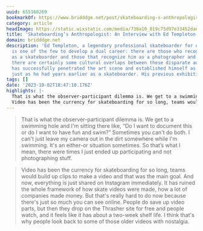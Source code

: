 ```yaml
---
uuid: 655160269
bookmarkOf: https://www.bridddge.net/post/skateboarding-s-anthropologist-an-interview-with-ed-templeton-on-wires-crossed
category: article
headImage: https://static.wixstatic.com/media/738a10_819c75d97e33452dae04801268e94092~mv2.jpg/v1/fill/w_750,h_750,al_c,q_85/738a10_819c75d97e33452dae04801268e94092~mv2.jpg
title: 'Skateboarding’s Anthropologist: An Interview with Ed Templeton on Wires Crossed'
domain: bridddge.net
description: 'Ed Templeton, a legendary professional skateboarder for over 20 years,
  is one of the few to develop a dual career: there are those who recognize Templeton
  as a skateboarder and those that recognize him as a photographer and artist. While
  there are certainly some cultural overlaps between these disparate audiences, Templeton
  has successfully penetrated the art scene and established himself as a photographer
  just as he had years earlier as a skateboarder. His previous exhibitions and photobooks—su'
tags: []
date: '2023-10-02T18:47:10.176Z'
highlights: |-
  That is what the observer-participant dilemma is. We get to a swimming hole and I'm sitting there like, “Do I want to document this or do I want to have fun and swim?” Sometimes you can't do both. I can't just leave my camera out in the dirt somewhere while I'm swimming. It's an either-or situation sometimes. So that’s what I mean, there were times I just ended up participating and not photographing stuff.
  Video has been the currency for skateboarding for so long, teams would build up clips to make a video and that was the main goal. And now, everything is just shared on Instagram immediately. It has ruined the whole framework of how skate videos were made, how a lot of companies made money. But that's really hard to do now because there's just so much you can see online. People do save up video parts, but then they drop on the Thrasher site for free and people watch, and it feels like it has about a two-week shelf life. I think that's why people look back to some of those older videos with nostalgia.
---
```




> That is what the observer-participant dilemma is. We get to a swimming hole and I'm sitting there like, “Do I want to document this or do I want to have fun and swim?” Sometimes you can't do both. I can't just leave my camera out in the dirt somewhere while I'm swimming. It's an either-or situation sometimes. So that’s what I mean, there were times I just ended up participating and not photographing stuff.

> Video has been the currency for skateboarding for so long, teams would build up clips to make a video and that was the main goal. And now, everything is just shared on Instagram immediately. It has ruined the whole framework of how skate videos were made, how a lot of companies made money. But that's really hard to do now because there's just so much you can see online. People do save up video parts, but then they drop on the Thrasher site for free and people watch, and it feels like it has about a two-week shelf life. I think that's why people look back to some of those older videos with nostalgia.
